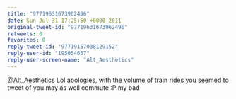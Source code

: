```yaml
---
title: "97719631673962496"
date: Sun Jul 31 17:25:50 +0000 2011
original-tweet-id: "97719631673962496"
retweets: 0
favorites: 0
reply-tweet-id: "97719157038129152"
reply-user-id: "195054657"
reply-user-screen-name: "Alt_Aesthetics"
---
```

<a href="https://twitter.com/Alt_Aesthetics">@Alt_Aesthetics</a> Lol apologies, with the volume of train rides you seemed to tweet of you may as well commute :P my bad
